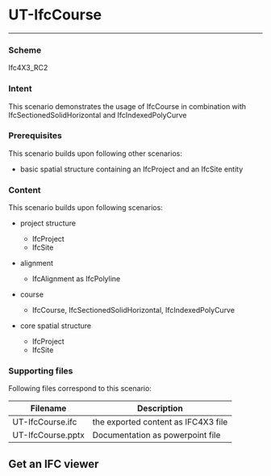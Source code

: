 # UT-IfcCourse
--- 

### Scheme
Ifc4X3_RC2

### Intent

This scenario demonstrates the usage of IfcCourse in combination with IfcSectionedSolidHorizontal and IfcIndexedPolyCurve

### Prerequisites

This scenario builds upon following other scenarios:
- basic spatial structure containing an IfcProject and an IfcSite entity

### Content

This scenario builds upon following scenarios:
- project structure
  - IfcProject
  - IfcSite

- alignment
  - IfcAlignment as IfcPolyline
- course
  - IfcCourse, IfcSectionedSolidHorizontal, IfcIndexedPolyCurve 
- core spatial structure
  - IfcProject
  - IfcSite



### Supporting files

Following files correspond to this scenario:

| Filename                                                    | Description                              |
|-------------------------------------------------------------|------------------------------------------|
| UT-IfcCourse.ifc | the exported content as IFC4X3 file      |
| UT-IfcCourse.pptx| Documentation as powerpoint file         |


## Get an IFC viewer
 